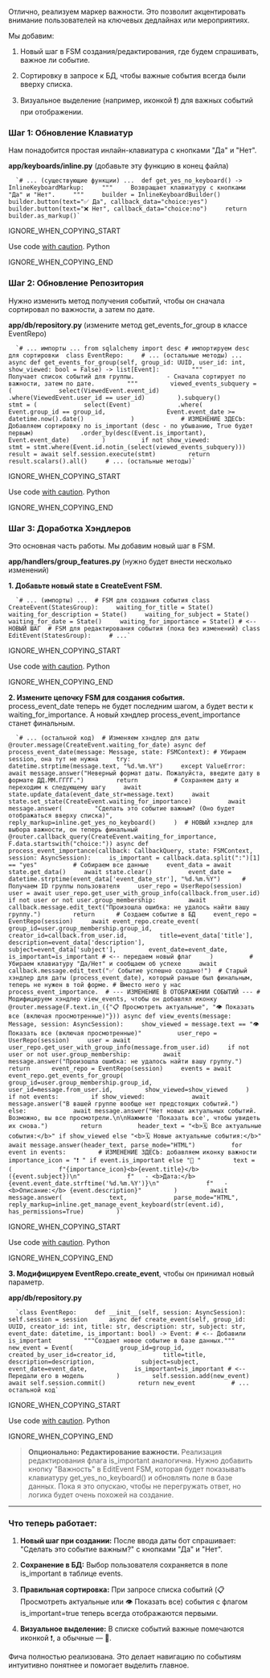 Отлично, реализуем маркер важности. Это позволит акцентировать внимание пользователей на ключевых дедлайнах или мероприятиях.

Мы добавим:

1. Новый шаг в FSM создания/редактирования, где будем спрашивать, важное ли событие.
    
2. Сортировку в запросе к БД, чтобы важные события всегда были вверху списка.
    
3. Визуальное выделение (например, иконкой ❗️) для важных событий при отображении.
    

### Шаг 1: Обновление Клавиатур

Нам понадобится простая инлайн-клавиатура с кнопками "Да" и "Нет".

**app/keyboards/inline.py** (добавьте эту функцию в конец файла)

      `# ... (существующие функции) ...  def get_yes_no_keyboard() -> InlineKeyboardMarkup:     """     Возвращает клавиатуру с кнопками "Да" и "Нет".     """     builder = InlineKeyboardBuilder()     builder.button(text="✅ Да", callback_data="choice:yes")     builder.button(text="❌ Нет", callback_data="choice:no")     return builder.as_markup()`
    

IGNORE_WHEN_COPYING_START

Use code [with caution](https://support.google.com/legal/answer/13505487). Python

IGNORE_WHEN_COPYING_END

### Шаг 2: Обновление Репозитория

Нужно изменить метод получения событий, чтобы он сначала сортировал по важности, а затем по дате.

**app/db/repository.py** (измените метод get_events_for_group в классе EventRepo)

      `# ... импорты ... from sqlalchemy import desc # импортируем desc для сортировки  class EventRepo:     # ... (остальные методы) ...     async def get_events_for_group(self, group_id: UUID, user_id: int, show_viewed: bool = False) -> list[Event]:         """         Получает список событий для группы.         - Сначала сортирует по важности, затем по дате.         """         viewed_events_subquery = (             select(ViewedEvent.event_id)             .where(ViewedEvent.user_id == user_id)         ).subquery()          stmt = (             select(Event)             .where(                 Event.group_id == group_id,                 Event.event_date >= datetime.now().date()             )             # ИЗМЕНЕНИЕ ЗДЕСЬ: Добавляем сортировку по is_important (desc - по убыванию, True будет первым)             .order_by(desc(Event.is_important), Event.event_date)         )          if not show_viewed:             stmt = stmt.where(Event.id.notin_(select(viewed_events_subquery)))                  result = await self.session.execute(stmt)         return result.scalars().all()     # ... (остальные методы)`
    

IGNORE_WHEN_COPYING_START

Use code [with caution](https://support.google.com/legal/answer/13505487). Python

IGNORE_WHEN_COPYING_END

### Шаг 3: Доработка Хэндлеров

Это основная часть работы. Мы добавим новый шаг в FSM.

**app/handlers/group_features.py** (нужно будет внести несколько изменений)

**1. Добавьте новый state в CreateEvent FSM.**

      `# ... (импорты) ...  # FSM для создания события class CreateEvent(StatesGroup):     waiting_for_title = State()     waiting_for_description = State()     waiting_for_subject = State()     waiting_for_date = State()     waiting_for_importance = State() # <-- НОВЫЙ ШАГ  # FSM для редактирования события (пока без изменений) class EditEvent(StatesGroup):     # ...`
    

IGNORE_WHEN_COPYING_START

Use code [with caution](https://support.google.com/legal/answer/13505487). Python

IGNORE_WHEN_COPYING_END

**2. Измените цепочку FSM для создания события.**  
process_event_date теперь не будет последним шагом, а будет вести к waiting_for_importance. А новый хэндлер process_event_importance станет финальным.

      `# ... (остальной код)  # Изменяем хэндлер для даты @router.message(CreateEvent.waiting_for_date) async def process_event_date(message: Message, state: FSMContext): # Убираем session, она тут не нужна     try:         datetime.strptime(message.text, "%d.%m.%Y")     except ValueError:         await message.answer("Неверный формат даты. Пожалуйста, введите дату в формате ДД.ММ.ГГГГ.")         return          # Сохраняем дату и переходим к следующему шагу     await state.update_data(event_date_str=message.text)     await state.set_state(CreateEvent.waiting_for_importance)          await message.answer(         "Сделать это событие важным? (Оно будет отображаться вверху списка)",         reply_markup=inline.get_yes_no_keyboard()     )  # НОВЫЙ хэндлер для выбора важности, он теперь финальный @router.callback_query(CreateEvent.waiting_for_importance, F.data.startswith("choice:")) async def process_event_importance(callback: CallbackQuery, state: FSMContext, session: AsyncSession):     is_important = callback.data.split(":")[1] == "yes"          # Собираем все данные     event_data = await state.get_data()     await state.clear()          event_date = datetime.strptime(event_data['event_date_str'], "%d.%m.%Y")      # Получаем ID группы пользователя     user_repo = UserRepo(session)     user = await user_repo.get_user_with_group_info(callback.from_user.id)     if not user or not user.group_membership:         await callback.message.edit_text("Произошла ошибка: не удалось найти вашу группу.")         return      # Создаем событие в БД     event_repo = EventRepo(session)     await event_repo.create_event(         group_id=user.group_membership.group_id,         creator_id=callback.from_user.id,         title=event_data['title'],         description=event_data['description'],         subject=event_data['subject'],         event_date=event_date,         is_important=is_important # <-- передаем новый флаг     )          # Убираем клавиатуру "Да/Нет" и сообщаем об успехе     await callback.message.edit_text("✅ Событие успешно создано!")  # Старый хэндлер для даты (process_event_date), который раньше был финальным, теперь не нужен в той форме. # Вместо него у нас process_event_importance.  # --- ИЗМЕНЕНИЕ В ОТОБРАЖЕНИИ СОБЫТИЙ --- # Модифицируем хэндлер view_events, чтобы он добавлял иконку  @router.message(F.text.in_({"📋 Просмотреть актуальные", "👁️ Показать все (включая просмотренные)"})) async def view_events(message: Message, session: AsyncSession):     show_viewed = message.text == "👁️ Показать все (включая просмотренные)"          user_repo = UserRepo(session)     user = await user_repo.get_user_with_group_info(message.from_user.id)     if not user or not user.group_membership:         await message.answer("Произошла ошибка: не удалось найти вашу группу.")         return      event_repo = EventRepo(session)     events = await event_repo.get_events_for_group(         group_id=user.group_membership.group_id,         user_id=message.from_user.id,         show_viewed=show_viewed     )      if not events:         if show_viewed:             await message.answer("В вашей группе вообще нет предстоящих событий.")         else:             await message.answer("Нет новых актуальных событий. Возможно, вы все просмотрели.\n\nНажмите 'Показать все', чтобы увидеть их снова.")         return          header_text = "<b>🗓️ Все актуальные события:</b>" if show_viewed else "<b>🗓️ Новые актуальные события:</b>"     await message.answer(header_text, parse_mode="HTML")          for event in events:         # ИЗМЕНЕНИЕ ЗДЕСЬ: добавляем иконку важности         importance_icon = "❗️ " if event.is_important else "🔹 "         text = (             f"{importance_icon}<b>{event.title}</b> ({event.subject})\n"             f"   - <b>Дата:</b> {event.event_date.strftime('%d.%m.%Y')}\n"             f"   - <b>Описание:</b> {event.description}"         )         await message.answer(             text,             parse_mode="HTML",             reply_markup=inline.get_manage_event_keyboard(str(event.id), has_permissions=True)         )`
    

IGNORE_WHEN_COPYING_START

Use code [with caution](https://support.google.com/legal/answer/13505487). Python

IGNORE_WHEN_COPYING_END

**3. Модифицируем EventRepo.create_event**, чтобы он принимал новый параметр.

**app/db/repository.py**

      `class EventRepo:     def __init__(self, session: AsyncSession):         self.session = session      async def create_event(self, group_id: UUID, creator_id: int, title: str, description: str, subject: str, event_date: datetime, is_important: bool) -> Event: # <-- Добавили is_important         """Создает новое событие в базе данных."""         new_event = Event(             group_id=group_id,             created_by_user_id=creator_id,             title=title,             description=description,             subject=subject,             event_date=event_date,             is_important=is_important # <-- Передали его в модель         )         self.session.add(new_event)         await self.session.commit()         return new_event          # ... остальной код`
    

IGNORE_WHEN_COPYING_START

Use code [with caution](https://support.google.com/legal/answer/13505487). Python

IGNORE_WHEN_COPYING_END

> **Опционально: Редактирование важности.** Реализация редактирования флага is_important аналогична. Нужно добавить кнопку "Важность" в EditEvent FSM, которая будет показывать клавиатуру get_yes_no_keyboard() и обновлять поле в базе данных. Пока я это опускаю, чтобы не перегружать ответ, но логика будет очень похожей на создание.

---

### Что теперь работает:

1. **Новый шаг при создании:** После ввода даты бот спрашивает: "Сделать это событие важным?" с кнопками "Да" и "Нет".
    
2. **Сохранение в БД:** Выбор пользователя сохраняется в поле is_important в таблице events.
    
3. **Правильная сортировка:** При запросе списка событий (📋 Просмотреть актуальные или 👁️ Показать все) события с флагом is_important=true теперь всегда отображаются первыми.
    
4. **Визуальное выделение:** В списке событий важные помечаются иконкой ❗️, а обычные — 🔹.
    

Фича полностью реализована. Это делает навигацию по событиям интуитивно понятнее и помогает выделить главное.